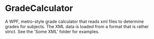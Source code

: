 # GradeCalculator
A WPF, metro-style grade calculator that reads xml files to determine grades for subjects.
The XML data is loaded from a format that is rather strict. See the 'Some XML' folder for examples.
